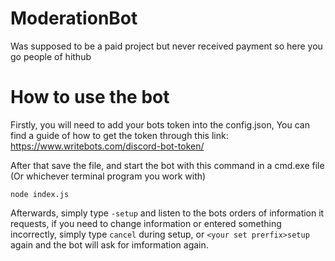 # ModerationBot
Was supposed to be a paid project but never received payment so here you go people of hithub

# How to use the bot

Firstly, you will need to add your bots token into the config.json, You can find a guide of how to get the token through this link: https://www.writebots.com/discord-bot-token/

After that save the file, and start the bot with this command in a cmd.exe file (Or whichever terminal program you work with)

`node index.js`

Afterwards, simply type `-setup` and listen to the bots orders of information it requests, if you need to change information
or entered something incorrectly, simply type `cancel` during setup, or `<your set prerfix>setup` again and the bot will ask for imformation
again.
